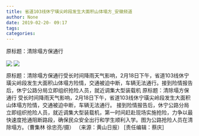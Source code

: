 ```yaml
---
title: 省道103线休宁璜尖岭段发生大面积山体塌方_安徽频道
author: None
date: 2019-02-20- 09:17
tags: 
categories: 
---
```

原标题：清除塌方保通行
<!-- more -->
                
<img align="center" border="0" src="http://p0.ifengimg.com/a/2019_08/b0951f0ba017d80_size433_w768_h576.jpg" />
                
<img align="center" border="0" src="http://p2.ifengimg.com/a/2016/0810/204c433878d5cf9size1_w16_h16.png" />
            
原标题：清除塌方保通行受长时间降雨天气影响，2月18日下午，省道103线休宁璜尖岭段发生大面积山体塌方险情，交通被迫中断，车辆无法通行。接到险情报告后，休宁公路分局立即组织抢险人员，就近调集大型装载机
原标题：清除塌方保通行
受长时间降雨天气影响，2月18日下午，省道103线休宁璜尖岭段发生大面积山体塌方险情，交通被迫中断，车辆无法通行。
接到险情报告后，休宁公路分局立即组织抢险人员，就近调集大型装载机，第一时间赶赴现场实施抢险，力争以最快速度抢通阻断路段，确保民众安全出行和学生顺利入学。图为公路抢险人员在清除塌方。（曹集林 徐忠亮/摄）
（来源：黄山日报）
[责任编辑：蔡庆]
            
